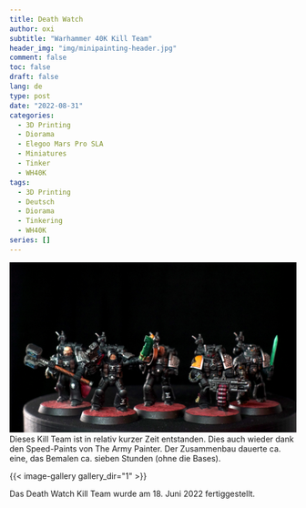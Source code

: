 ```yaml
---
title: Death Watch
author: oxi
subtitle: "Warhammer 40K Kill Team"
header_img: "img/minipainting-header.jpg"
comment: false
toc: false
draft: false
lang: de
type: post
date: "2022-08-31"
categories:
  - 3D Printing
  - Diorama
  - Elegoo Mars Pro SLA
  - Miniatures
  - Tinker
  - WH40K
tags:
  - 3D Printing
  - Deutsch
  - Diorama
  - Tinkering
  - WH40K
series: []
---
```

![Deatch Watch](img/DSC01147.jpg)
Dieses Kill Team ist in relativ kurzer Zeit entstanden. Dies auch wieder dank den Speed-Paints von The Army Painter.
Der Zusammenbau dauerte ca. eine, das Bemalen ca. sieben Stunden (ohne die Bases).

{{< image-gallery gallery_dir="1" >}}

Das Death Watch Kill Team wurde am 18. Juni 2022 fertiggestellt.
